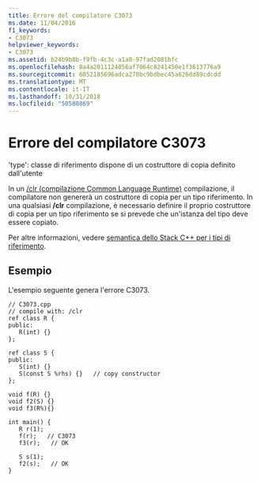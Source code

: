 ```yaml
---
title: Errore del compilatore C3073
ms.date: 11/04/2016
f1_keywords:
- C3073
helpviewer_keywords:
- C3073
ms.assetid: b24b9b8b-f9fb-4c3c-a1a0-97fad2081bfc
ms.openlocfilehash: 8a4a2011124056af7064c8241450e1f3613776a9
ms.sourcegitcommit: 6052185696adca270bc9bdbec45a626dd89cdcdd
ms.translationtype: MT
ms.contentlocale: it-IT
ms.lasthandoff: 10/31/2018
ms.locfileid: "50580869"
---
```

# <a name="compiler-error-c3073"></a>Errore del compilatore C3073

'type': classe di riferimento dispone di un costruttore di copia definito dall'utente

In un [/clr (compilazione Common Language Runtime)](../../build/reference/clr-common-language-runtime-compilation.md) compilazione, il compilatore non genererà un costruttore di copia per un tipo riferimento. In una qualsiasi **/clr** compilazione, è necessario definire il proprio costruttore di copia per un tipo riferimento se si prevede che un'istanza del tipo deve essere copiato.

Per altre informazioni, vedere [semantica dello Stack C++ per i tipi di riferimento](../../dotnet/cpp-stack-semantics-for-reference-types.md).

## <a name="example"></a>Esempio

L'esempio seguente genera l'errore C3073.

```
// C3073.cpp
// compile with: /clr
ref class R {
public:
   R(int) {}
};

ref class S {
public:
   S(int) {}
   S(const S %rhs) {}   // copy constructor
};

void f(R) {}
void f2(S) {}
void f3(R%){}

int main() {
   R r(1);
   f(r);   // C3073
   f3(r);   // OK

   S s(1);
   f2(s);   // OK
}
```